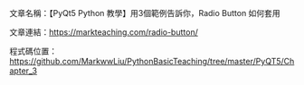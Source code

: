文章名稱：【PyQt5 Python 教學】用3個範例告訴你，Radio Button 如何套用

文章連結：https://markteaching.com/radio-button/

程式碼位置：https://github.com/MarkwwLiu/PythonBasicTeaching/tree/master/PyQT5/Chapter_3
